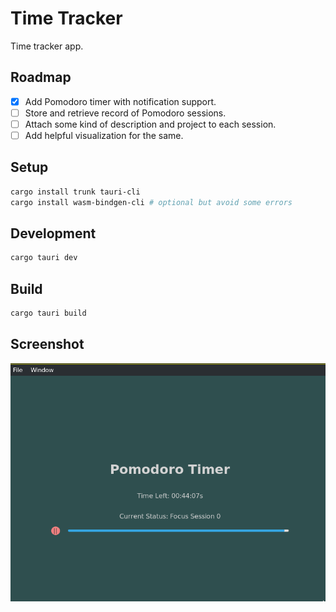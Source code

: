 # Time Tracker

Time tracker app.

## Roadmap

- [x] Add Pomodoro timer with notification support.
- [ ] Store and retrieve record of Pomodoro sessions.
- [ ] Attach some kind of description and project to each session.
- [ ] Add helpful visualization for the same.

## Setup

```bash
cargo install trunk tauri-cli
cargo install wasm-bindgen-cli # optional but avoid some errors
```

## Development

```bash
cargo tauri dev
```

## Build

```bash
cargo tauri build
```

## Screenshot

!["Pomodoro Screen"](./screenshot/pomodoro.png)

